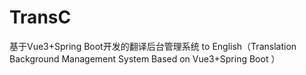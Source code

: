 # TransC
基于Vue3+Spring Boot开发的翻译后台管理系统 to English（Translation Background Management System Based on Vue3+Spring Boot ）
